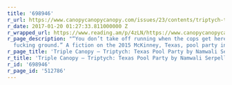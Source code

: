 ```yaml
---
title: '698946'
r_url: https://www.canopycanopycanopy.com/issues/23/contents/triptych-texas-pool-party/
r_date: 2017-01-20 01:27:33.811000000 Z
r_wrapped_url: https://www.reading.am/p/4zLN/https://www.canopycanopycanopy.com/issues/23/contents/triptych-texas-pool-party/
r_page_description: "“You don’t take off running when the cops get here. Get on the
  fucking ground.” A fiction on the 2015 McKinney, Texas, pool party incident."
r_page_title: 'Triple Canopy – Triptych: Texas Pool Party by Namwali Serpell'
r_title: 'Triple Canopy – Triptych: Texas Pool Party by Namwali Serpell'
r_id: '698946'
r_page_id: '512786'
---
```


